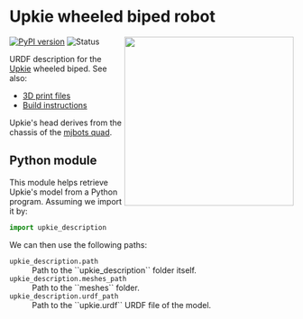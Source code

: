 # Upkie wheeled biped robot

<img src="https://user-images.githubusercontent.com/1189580/169594012-2d685579-2b66-4470-9def-57bd0656b420.png" align="right" width="300">

[![PyPI version](https://img.shields.io/pypi/v/upkie_description)](https://pypi.org/project/upkie_description/)
![Status](https://img.shields.io/pypi/status/upkie_description)

URDF description for the [Upkie](https://www.youtube.com/watch?v=NO_TkHGS0wQ) wheeled biped. See also:

- [3D print files](https://www.printables.com/model/127831-upkie-wheeled-biped-robot/files)
- [Build instructions](https://www.printables.com/model/127831-upkie-wheeled-biped-robot)

Upkie's head derives from the chassis of the [mjbots quad](https://github.com/mjbots/quad).

## Python module

This module helps retrieve Upkie's model from a Python program. Assuming we import it by:

```python
import upkie_description
```

We can then use the following paths:

<dl>
    <dt>
        <code>upkie_description.path</code>
    </dt>
    <dd>
        Path to the ``upkie_description`` folder itself.
    </dd>
    <dt>
        <code>upkie_description.meshes_path</code>
    </dt>
    <dd>
        Path to the ``meshes`` folder.
    </dd>
    <dt>
        <code>upkie_description.urdf_path</code>
    </dt>
    <dd>
        Path to the ``upkie.urdf`` URDF file of the model.
    </dd>
</dl>
